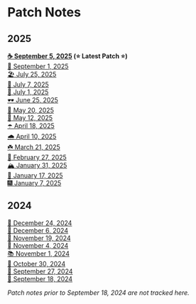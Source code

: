 # Patch Notes

## 2025
**[☕ September 5, 2025](patch-notes/2025/patches09052025.md) (⭐ Latest Patch ⭐)**<br>
[🍁 September 1, 2025](patch-notes/2025/patches09012025.md)<br>
[🏖️ July 25, 2025](patch-notes/2025/patches07252025.md)<br>
[🍉 July 7, 2025](patch-notes/2025/patches07072025.md)<br>
[🧨 July 1, 2025](patch-notes/2025/patches07012025.md)<br>
[🕶️ June 25, 2025](patch-notes/2025/patches06252025.md)<br>
[🌈 May 20, 2025](patch-notes/2025/patches05202025.md)<br>
[🌷 May 12, 2025](patch-notes/2025/patches05122025.md)<br>
[☂️ April 18, 2025](patch-notes/2025/patches04182025.md)<br>
[🌧️ April 10, 2025](patch-notes/2025/patches10042025.md)<br>
[☘️ March 21, 2025](patch-notes/2025/patches03212025.md)<br>
[💞 February 27, 2025](patch-notes/2025/patches02272025.md)<br>
[🏔️ January 31, 2025](patch-notes/2025/patches01312025.md)<br>
[🧊 January 17, 2025](patch-notes/2025/patches01172025.md)<br>
[🎆 January 7, 2025](patch-notes/2025/patches01072025.md)<br>

## 2024
[🎄 December 24, 2024](patch-notes/2024/patches12242024.md)<br>
[🎁 December 6, 2024](patch-notes/2024/patches12062024.md)<br>
[🦃 November 19, 2024](patch-notes/2024/patches11192024.md)<br>
[🪾 November 4, 2024](patch-notes/2024/patches11042024.md)<br>
[📚 November 1, 2024](patch-notes/2024/patches11012024.md)<br>
[🎃 October 30, 2024](patch-notes/2024/patches10302024.md)<br>
[🍂 September 27, 2024](patch-notes/2024/patches09262024.md)<br>
[🎒 September 18, 2024](patch-notes/2024/patches09182024.md)<br>

*Patch notes prior to September 18, 2024 are not tracked here.*